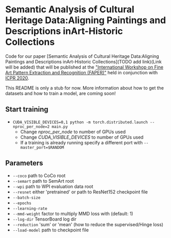# Semantic Analysis of Cultural Heritage Data:Aligning Paintings and Descriptions inArt-Historic Collections

Code for our paper [Semantic Analysis of Cultural Heritage Data:Aligning Paintings and Descriptions inArt-Historic Collections](TODO add link)(Link will be added) that will be published at the ["International Workshop on Fine Art Pattern Extraction and Recognition (FAPER)"](https://sites.google.com/view/faper-workshop) held in conjunction with [ICPR 2020](https://www.micc.unifi.it/icpr2020/).

This README is only a stub for now. More information about how to get the datasets and how to train a model, are coming soon!

## Start training

- `CUDA_VISIBLE_DEVICES=0,1 python -m torch.distributed.launch --nproc_per_node=2 main.py`
    - Change _nproc_per_node_ to number of GPUs used
    - Change _CUDA_VISIBLE_DEVICES_ to number of GPUs used
    - If a training is already running specify a different port with `--master_port=$RANDOM`

## Parameters

- `--coco` path to CoCo root
- `--semart` path to SemArt root
- `--wpi` path to WPI evaluation data root
- `--resnet` either 'pretrained' or path to ResNet152 checkpoint file
- `--batch-size` 
- `--epochs`
- `--learning-rate` 
- `--mmd-weight` factor to multiply MMD loss with (default: 1)
- `--log-dir` TensorBoard log dir
- `--reduction` 'sum' or 'mean' (how to reduce the supervised/Hinge loss)
- `--load-model` path to checkpoint file